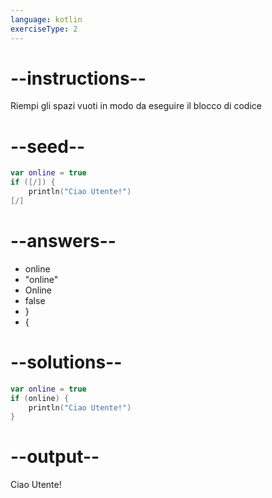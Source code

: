 ```yaml
---
language: kotlin
exerciseType: 2
---
```


# --instructions--

Riempi gli spazi vuoti in modo da eseguire il blocco di codice

# --seed--

```kotlin
var online = true
if ([/]) {
    println("Ciao Utente!")
[/]
```

# --answers--

- online
- "online"
- Online
- false
- }
- {

# --solutions--

```kotlin
var online = true
if (online) {
    println("Ciao Utente!")
}
```

# --output--

Ciao Utente!
